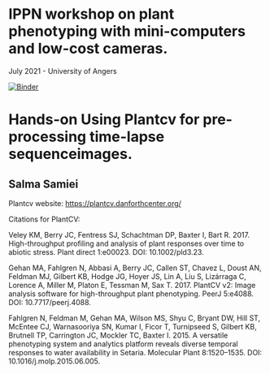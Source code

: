 # IPPN workshop on plant phenotyping with mini-computers and low-cost cameras.
July 2021 - University of Angers

[![Binder](https://mybinder.org/badge_logo.svg)](https://mybinder.org/v2/gh/salmasamiei/IPPN_Workshop_2021_Plantcv.git/Sequential_plants)
# Hands-on Using Plantcv for pre-processing time-lapse sequenceimages.
Salma Samiei
----------------------------
Plantcv website: https://plantcv.danforthcenter.org/


Citations for PlantCV:

Veley KM, Berry JC, Fentress SJ, Schachtman DP, Baxter I, Bart R. 2017. High-throughput profiling and analysis of plant responses over time to abiotic stress. Plant direct 1:e00023. DOI: 10.1002/pld3.23.

Gehan MA, Fahlgren N, Abbasi A, Berry JC, Callen ST, Chavez L, Doust AN, Feldman MJ, Gilbert KB, Hodge JG, Hoyer JS, Lin A, Liu S, Lizárraga C, Lorence A, Miller M, Platon E, Tessman M, Sax T. 2017. PlantCV v2: Image analysis software for high-throughput plant phenotyping. PeerJ 5:e4088. DOI: 10.7717/peerj.4088.

Fahlgren N, Feldman M, Gehan MA, Wilson MS, Shyu C, Bryant DW, Hill ST, McEntee CJ, Warnasooriya SN, Kumar I, Ficor T, Turnipseed S, Gilbert KB, Brutnell TP, Carrington JC, Mockler TC, Baxter I. 2015. A versatile phenotyping system and analytics platform reveals diverse temporal responses to water availability in Setaria. Molecular Plant 8:1520–1535. DOI: 10.1016/j.molp.2015.06.005.
